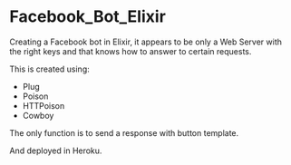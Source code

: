 # Facebook_Bot_Elixir

Creating a Facebook bot in Elixir, it appears to be only a Web Server with the right
keys and that knows how to answer to certain requests.

This is created using:

 - Plug
 - Poison
 - HTTPoison
 - Cowboy

 The only function is to send a response with button template.

 And deployed in Heroku.